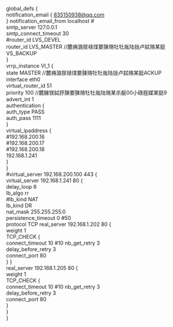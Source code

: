 global_defs {  
     notification_email {
            835150938@qq.com  
     }
     notification_email_from localhost #  
     smtp_server 127.0.0.1  
     smtp_connect_timeout 30  
     #router_id LVS_DEVEL  
     router_id LVS_MASTER //麓痈潞脭禄煤要脨赂牡牡胤陆拢卢脦赂某脡VS_BACKUP  
}  
vrrp_instance VI_1 {  
        state MASTER //麓痈潞脭禄煤要脨赂牡牡胤陆拢卢脦赂某脡ACKUP  
        interface eth0  
        virtual_router_id 51  
        priority 100 //麓臃镁脦脝脨要脨赂牡牡胤陆赂某杀脠00小碌脛媒某脡9  
        advert_int 1  
        authentication {  
                auth_type PASS  
                auth_pass 1111  
        }  
        virtual_ipaddress {  
                #192.168.200.16  
                #192.168.200.17  
                #192.168.200.18  
                192.168.1.241  
        }  
}  
#virtual_server 192.168.200.100 443 {  
virtual_server 192.168.1.241 80 {  
        delay_loop 6  
        lb_algo rr  
        #lb_kind NAT  
        lb_kind DR  
        nat_mask 255.255.255.0  
        persistence_timeout 0 #50  
        protocol TCP
        real_server 192.168.1.202 80 {  
                weight 1  
                TCP_CHECK {  
                connect_timeout 10 #10 
                nb_get_retry 3  
                delay_before_retry 3  
                connect_port 80  
                }
                }  
        real_server 192.168.1.205 80 {  
                 weight 1  
                 TCP_CHECK {  
                    connect_timeout 10 #10
                    nb_get_retry 3  
                    delay_before_retry 3  
                    connect_port 80  
                                }                     
                }  
}  